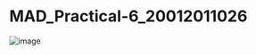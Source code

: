 # MAD_Practical-6_20012011026

![image](https://user-images.githubusercontent.com/80666494/192926949-e601d9a0-d69b-4085-8810-ca59d9e52a24.png)
